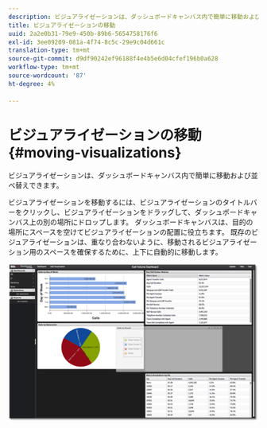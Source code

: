 ```yaml
---
description: ビジュアライゼーションは、ダッシュボードキャンバス内で簡単に移動および並べ替えできます。
title: ビジュアライゼーションの移動
uuid: 2a2e0b31-79e9-450b-89b6-5654758176f6
exl-id: 3ee09209-081a-4f74-8c5c-29e9c04d661c
translation-type: tm+mt
source-git-commit: d9df90242ef96188f4e4b5e6d04cfef196b0a628
workflow-type: tm+mt
source-wordcount: '87'
ht-degree: 4%

---
```


# ビジュアライゼーションの移動{#moving-visualizations}

ビジュアライゼーションは、ダッシュボードキャンバス内で簡単に移動および並べ替えできます。

ビジュアライゼーションを移動するには、ビジュアライゼーションのタイトルバーをクリックし、ビジュアライゼーションをドラッグして、ダッシュボードキャンバス上の別の場所にドロップします。 ダッシュボードキャンバスは、目的の場所にスペースを空けてビジュアライゼーションの配置に役立ちます。 既存のビジュアライゼーションは、重なり合わないように、移動されるビジュアライゼーション用のスペースを確保するために、上下に自動的に移動します。

![](assets/move_visual.png)
